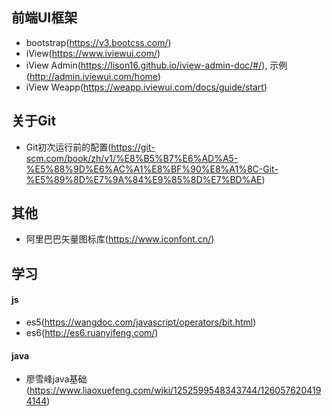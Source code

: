 ## 前端UI框架
* bootstrap(https://v3.bootcss.com/)
* iView(https://www.iviewui.com/)
* iView Admin(https://lison16.github.io/iview-admin-doc/#/), 示例(http://admin.iviewui.com/home)
* iView Weapp(https://weapp.iviewui.com/docs/guide/start)
## 关于Git
* Git初次运行前的配置(https://git-scm.com/book/zh/v1/%E8%B5%B7%E6%AD%A5-%E5%88%9D%E6%AC%A1%E8%BF%90%E8%A1%8C-Git-%E5%89%8D%E7%9A%84%E9%85%8D%E7%BD%AE)
## 其他
* 阿里巴巴矢量图标库(https://www.iconfont.cn/)
## 学习
#### js
* es5(https://wangdoc.com/javascript/operators/bit.html)
* es6(http://es6.ruanyifeng.com/)
#### java
* 廖雪峰java基础(https://www.liaoxuefeng.com/wiki/1252599548343744/1260576204194144)
